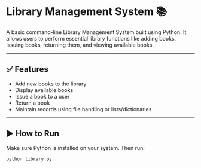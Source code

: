 # Library Management System 📚

A basic command-line Library Management System built using Python. It allows users to perform essential library functions like adding books, issuing books, returning them, and viewing available books.

---

## ✅ Features

- Add new books to the library
- Display available books
- Issue a book to a user
- Return a book
- Maintain records using file handling or lists/dictionaries

---

## ▶ How to Run
Make sure Python is installed on your system. Then run:

```bash
python library.py 
